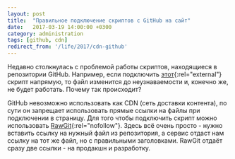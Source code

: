 ```yaml
---
layout: post
title:  "Правильное подключение скриптов с GitHub на сайт"
date:   2017-03-19 14:00:00 +0300
category: administration
tags: [github, cdn]
redirect_from: '/life/2017/cdn-github'
---
```

Недавно столкнулась с проблемой работы скриптов, находящиеся в репозитории GitHub. Например, если подключить [этот](//github.com/kaptn3/blog/blob/master/assets/js/main.js){:rel="external"} скрипт напрямую, то файл изменится до неузнаваемости и, конечно же, не будет работать. Почему так происходит?
<!--more-->
GitHub невозможно использовать как CDN (сеть доставки контента), по сути он запрещает использовать прямые ссылки на файлы при подключении в страницу. Для того чтобы подключить скрипт можно использовать [RawGit](//rawgit.com){:rel="nofollow"}.
Здесь всё очень просто - нужно вставить ссылку на нужный файл из репозитория, а сервис отдаст нам ссылку на тот же файл, но с правильными заголовками. RawGit отдаёт сразу две ссылки - на продакшн и разработку.